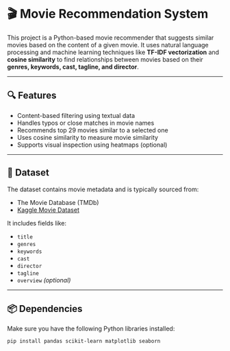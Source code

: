 # 🎬  Movie Recommendation System

This project is a Python-based movie recommender that suggests similar movies based on the content of a given movie. It uses natural language processing and machine learning techniques like **TF-IDF vectorization** and **cosine similarity** to find relationships between movies based on their **genres, keywords, cast, tagline, and director**.

---

## 🔍 Features

- Content-based filtering using textual data
- Handles typos or close matches in movie names
- Recommends top 29 movies similar to a selected one
- Uses cosine similarity to measure movie similarity
- Supports visual inspection using heatmaps (optional)

---

## 📁 Dataset

The dataset contains movie metadata and is typically sourced from:
- The Movie Database (TMDb)
- [Kaggle Movie Dataset](https://www.kaggle.com/datasets/tmdb/tmdb-movie-metadata)

It includes fields like:
- `title`
- `genres`
- `keywords`
- `cast`
- `director`
- `tagline`
- `overview` *(optional)*

---

## 📦 Dependencies

Make sure you have the following Python libraries installed:

```bash
pip install pandas scikit-learn matplotlib seaborn
